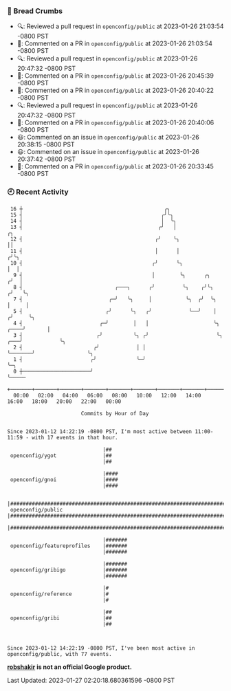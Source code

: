 ### 🍞 Bread Crumbs

 * 🔍: Reviewed a pull request in  `openconfig/public` at 2023-01-26 21:03:54 -0800 PST
 * 💬: Commented on a PR in  `openconfig/public` at 2023-01-26 21:03:54 -0800 PST
 * 🔍: Reviewed a pull request in  `openconfig/public` at 2023-01-26 20:47:32 -0800 PST
 * 💬: Commented on a PR in  `openconfig/public` at 2023-01-26 20:45:39 -0800 PST
 * 💬: Commented on a PR in  `openconfig/public` at 2023-01-26 20:40:22 -0800 PST
 * 🔍: Reviewed a pull request in  `openconfig/public` at 2023-01-26 20:47:32 -0800 PST
 * 💬: Commented on a PR in  `openconfig/public` at 2023-01-26 20:40:06 -0800 PST
 * 😃: Commented on an issue in `openconfig/public` at 2023-01-26 20:38:15 -0800 PST
 * 😃: Commented on an issue in `openconfig/public` at 2023-01-26 20:37:42 -0800 PST
 * 💬: Commented on a PR in  `openconfig/public` at 2023-01-26 20:33:45 -0800 PST

### 🕘 Recent Activity
```
 16 ┼                                              ╭╮
 15 ┤                                             ╭╯╰╮
 14 ┤                                             │  ╰╮
 13 ┤                                            ╭╯   │                                   ╭╮
 12 ┤                                           ╭╯    ╰╮                                  ││
 11 ┤                                           │      │                                 ╭╯╰╮
 10 ┤                                          ╭╯      ╰╮                                │  │
  9 ┤                                          │        ╰╮      ╭╮                      ╭╯  │
  8 ┤                              ╭───╮      ╭╯         ╰╮    ╭╯╰╮                    ╭╯   ╰╮
  7 ┤                            ╭─╯   ╰╮     │           ╰╮  ╭╯  ╰╮                   │     │
  5 ┤                           ╭╯      ╰╮   ╭╯            ╰──╯    │                  ╭╯     ╰╮
  4 ┤                         ╭─╯        │   │                     ╰╮            ╭────╯       │
  3 ┤                        ╭╯          ╰╮ ╭╯                      ╰╮       ╭───╯            ╰╮
  2 ┤                       ╭╯            │ │                        ╰───────╯                 ╰╮
  1 ┤                      ╭╯             ╰─╯                                                   ╰─╮
  0 ┼──────────────────────╯                                                                      ╰─────
    +───────+───────+───────+───────+───────+───────+───────+───────+───────+───────+───────+───────+────
  00:00   02:00   04:00   06:00   08:00   10:00   12:00   14:00   16:00   18:00   20:00   22:00   00:00   

						Commits by Hour of Day


Since 2023-01-12 14:22:19 -0800 PST, I'm most active between 11:00-11:59 - with 17 events in that hour.

```



```
                               |##
 openconfig/ygot               |##
                               |##

                               |####
 openconfig/gnoi               |####
                               |####

                               |#############################################################################
 openconfig/public             |#############################################################################
                               |#############################################################################

                               |#######
 openconfig/featureprofiles    |#######
                               |#######

                               |#######
 openconfig/gribigo            |#######
                               |#######

                               |#
 openconfig/reference          |#
                               |#

                               |##
 openconfig/gribi              |##
                               |##



Since 2023-01-12 14:22:19 -0800 PST, I've been most active in openconfig/public, with 77 events.

```
**[robshakir](mailto:robjs@google.com) is not an official Google product.**  


Last Updated: 2023-01-27 02:20:18.680361596 -0800 PST
